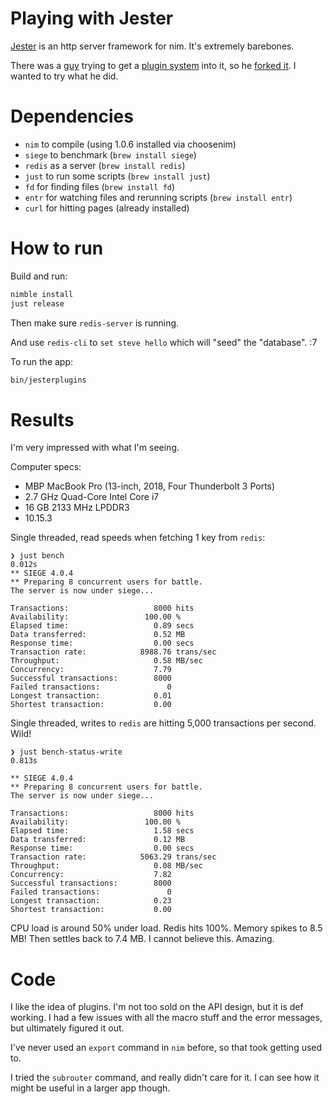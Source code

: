 # Playing with Jester

[Jester](https://github.com/dom96/jester) is an http server framework for nim. It's extremely barebones.

There was a [guy](https://github.com/JohnAD) trying to get a [plugin system](https://github.com/dom96/jester/pull/227) into it, so he [forked it](https://github.com/JohnAD/jester). I wanted to try what he did.

# Dependencies

- `nim` to compile (using 1.0.6 installed via choosenim)
- `siege` to benchmark (`brew install siege`)
- `redis` as a server (`brew install redis`)
- `just` to run some scripts (`brew install just`)
- `fd` for finding files (`brew install fd`)
- `entr` for watching files and rerunning scripts (`brew install entr`)
- `curl` for hitting pages (already installed)

# How to run

Build and run:

```sh
nimble install
just release
```

Then make sure `redis-server` is running.

And use `redis-cli` to `set steve hello` which will "seed" the "database". :7

To run the app:

```sh
bin/jesterplugins
```

# Results

I'm very impressed with what I'm seeing.

Computer specs:

- MBP MacBook Pro (13-inch, 2018, Four Thunderbolt 3 Ports)
- 2.7 GHz Quad-Core Intel Core i7
- 16 GB 2133 MHz LPDDR3
- 10.15.3

Single threaded, read speeds when fetching 1 key from `redis`:

```
❯ just bench                                                                                        0.012s
** SIEGE 4.0.4
** Preparing 8 concurrent users for battle.
The server is now under siege...

Transactions:                   8000 hits
Availability:                 100.00 %
Elapsed time:                   0.89 secs
Data transferred:               0.52 MB
Response time:                  0.00 secs
Transaction rate:            8988.76 trans/sec
Throughput:                     0.58 MB/sec
Concurrency:                    7.79
Successful transactions:        8000
Failed transactions:               0
Longest transaction:            0.01
Shortest transaction:           0.00

```

Single threaded, writes to `redis` are hitting 5,000 transactions per second. Wild!

```
❯ just bench-status-write                                                                           0.813s

** SIEGE 4.0.4
** Preparing 8 concurrent users for battle.
The server is now under siege...

Transactions:                   8000 hits
Availability:                 100.00 %
Elapsed time:                   1.58 secs
Data transferred:               0.12 MB
Response time:                  0.00 secs
Transaction rate:            5063.29 trans/sec
Throughput:                     0.08 MB/sec
Concurrency:                    7.82
Successful transactions:        8000
Failed transactions:               0
Longest transaction:            0.23
Shortest transaction:           0.00
```

CPU load is around 50% under load. Redis hits 100%.
Memory spikes to 8.5 MB! Then settles back to 7.4 MB. I cannot believe this. Amazing.

# Code

I like the idea of plugins. I'm not too sold on the API design, but it is def working. I had a few issues with all the macro stuff and the error messages, but ultimately figured it out.

I've never used an `export` command in `nim` before, so that took getting used to.

I tried the `subrouter` command, and really didn't care for it. I can see how it might be useful in a larger app though.
